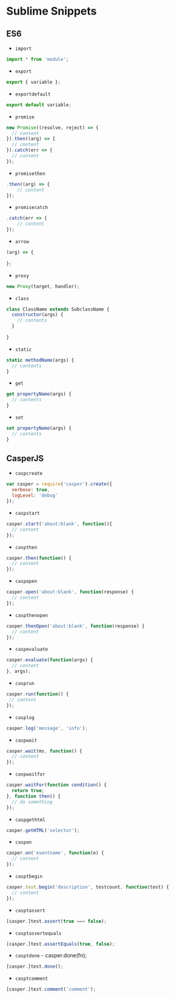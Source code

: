 # Sublime Snippets

## ES6

- `import`
```javascript
import * from 'module';
```
- `export`
```javascript
export { variable };
```
- `exportdefault`
```javascript
export default variable;
```

- `promise`  
```javascript
new Promise((resolve, reject) => {
  // content
}).then((arg) => {
  // content
}).catch(err => {
  // content
});
```

- `promisethen`
```javascript
.then((arg) => {
	// content
});
```

- `promisecatch`
```javascript
.catch(err => {
	// content
});
```

- `arrow`
```javascript
(arg) => {
	
};
```

- `proxy`
```javascript
new Proxy(target, handler);
```

- `class`
```javascript
class ClassName extends SubclassName {
  constructor(args) {
    // contents
  }
  
}

```

- `static`
```javascript
static methodName(args) {
  // contents
}

```

- `get`
```javascript
get propertyName(args) {
  // contents
}

```
- `set`
```javascript
set propertyName(args) {
  // contents
}

```

## CasperJS
- `caspcreate`
```javascript
var casper = require('casper').create({
  verbose: true,
  logLevel: 'debug'
});
```

- `caspstart`
```javascript
casper.start('about:blank', function(){
  // content
});
```

- `caspthen`
```javascript
casper.then(function() {
  // content
});
```

- `caspopen`
```javascript
casper.open('about:blank', function(response) {
  // content
});
```

- `caspthenopen`
```javascript
casper.thenOpen('about:blank', function(response) {
  // content
});
```

- `caspevaluate`
```javascript
casper.evaluate(function(args) {
  // content
}, args);
```

- `casprun`
```javascript
casper.run(function() {
 // content
});
```

- `casplog`
```javascript
casper.log('message', 'info');
```

- `caspwait`
```javascript
casper.wait(ms, function() {
  // content
});
```

- `caspwaitfor`
```javascript
casper.waitFor(function condition() {
  return true;
}, function then() {
  // do something
});
```

- `caspgethtml`
```javascript
casper.getHTML('selector');
```

- `caspon`
```javascript
casper.on('eventname', function(e) {
  // content
});
```

- `casptbegin`
```javascript
casper.test.begin('description', testcount, function(test) {
  // content
});
```

- `casptassert`
```javascript
[casper.]test.assert(true === false);
```

- `casptassertequals`
```javascript
[casper.]test.assertEquals(true, false);
```

- `casptdone` - casper.done(fn);
```javascript
[casper.]test.done();
```

- `casptcomment`
```javascript
[casper.]test.comment('comment');
```

